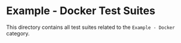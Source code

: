 # Example - Docker Test Suites

This directory contains all test suites related to the `Example - Docker` category.

